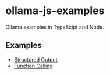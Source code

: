 # ollama-js-examples

Ollama examples in TypeScipt and Node.

## Examples

- [Structured Output](./ollama-structured-data/)
- [Function Calling](./ollama-functions/)
